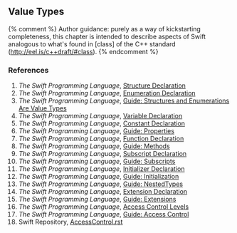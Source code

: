 ---
---

## Value Types

{% comment %}
Author guidance: purely as a way of kickstarting completeness, this chapter
is intended to describe aspects of Swift analogous to what's found in 
[class] of the C++ standard (http://eel.is/c++draft/#class).
{% endcomment %}

### References

1. *The Swift Programming Language*, [Structure Declaration](https://docs.swift.org/swift-book/ReferenceManual/Declarations.html#ID367)
1. *The Swift Programming Language*, [Enumeration Declaration](https://docs.swift.org/swift-book/ReferenceManual/Declarations.html#ID364)
1. *The Swift Programming Language*, [Guide: Structures and Enumerations Are Value Types](https://docs.swift.org/swift-book/LanguageGuide/ClassesAndStructures.html#ID88)
1. *The Swift Programming Language*, [Variable Declaration](https://docs.swift.org/swift-book/ReferenceManual/Declarations.html#ID356)
1. *The Swift Programming Language*, [Constant Declaration](https://docs.swift.org/swift-book/ReferenceManual/Declarations.html#ID355)
1. *The Swift Programming Language*, [Guide: Properties](https://docs.swift.org/swift-book/LanguageGuide/Properties.html)
1. *The Swift Programming Language*, [Function Declaration](https://docs.swift.org/swift-book/ReferenceManual/Declarations.html#ID362)
1. *The Swift Programming Language*, [Guide: Methods](https://docs.swift.org/swift-book/LanguageGuide/Methods.html)
1. *The Swift Programming Language*, [Subscript Declaration](https://docs.swift.org/swift-book/ReferenceManual/Declarations.html#ID379)
1. *The Swift Programming Language*, [Guide: Subscripts](https://docs.swift.org/swift-book/LanguageGuide/Subscripts.html)
1. *The Swift Programming Language*, [Initializer Declaration](https://docs.swift.org/swift-book/ReferenceManual/Declarations.html#ID375)
1. *The Swift Programming Language*, [Guide: Initialization](https://docs.swift.org/swift-book/LanguageGuide/Initialization.html#)
1. *The Swift Programming Language*, [Guide: NestedTypes](https://docs.swift.org/swift-book/LanguageGuide/NestedTypes.html#)
1. *The Swift Programming Language*, [Extension Declaration](https://docs.swift.org/swift-book/ReferenceManual/Declarations.html#ID378)
1. *The Swift Programming Language*, [Guide: Extensions](https://docs.swift.org/swift-book/LanguageGuide/Extensions.html)
1. *The Swift Programming Language*, [Access Control Levels](https://docs.swift.org/swift-book/ReferenceManual/Declarations.html#ID382)
1. *The Swift Programming Language*, [Guide: Access Control](https://docs.swift.org/swift-book/LanguageGuide/AccessControl.html)
1. Swift Repository, [AccessControl.rst](AccessControl.rst)
